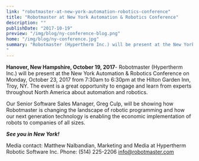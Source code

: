 ```yaml
---
link: "robotmaster-at-new-york-automation-robotics-conference"
title: "Robotmaster at New York Automation & Robotics Conference"
description: ""
publishDate: "2017-10-19"
preview: "/img/blog/ny-conference-blog.png"
home: "/img/blog/ny-conference.jpg"
summary: "Robotmaster (Hypertherm Inc.) will be present at the New York Automation & Robotics Conference on Monday, October 23, 2017.
"
---
```

**Hanover, New Hampshire, October 19, 2017**- Robotmaster (Hypertherm Inc.) will be present at the New York Automation & Robotics Conference on Monday, October 23, 2017 from 7:30am to 6:30pm at the Hilton Garden Inn, Troy, NY. The event is a great opportunity to engage and learn from experts throughout North America about automation and robotics.

Our Senior Software Sales Manager, Greg Culp, will be showing how Robotmaster is changing the landscape of robotic programming and how our next generation technology is enabling the economic implementation of robots to companies of all sizes.

***See you in New York!***

Media contact: Matthew Nalbandian, Marketing and Media at Hypertherm Robotic Software Inc. Phone: (514) 225-2206 info@robotmaster.com
